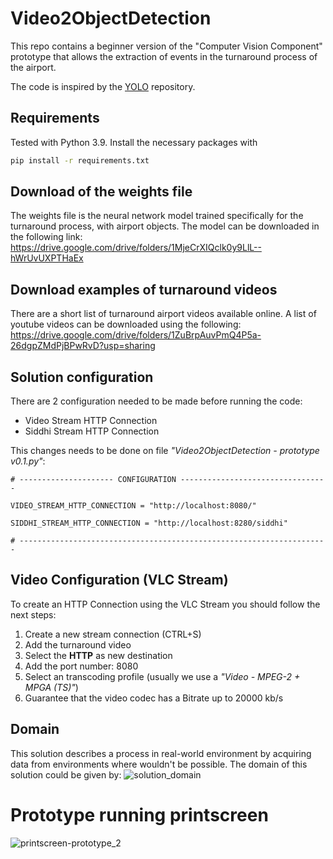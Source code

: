# Video2ObjectDetection
This repo contains a beginner version of the "Computer Vision Component" prototype that allows the extraction of events in the turnaround process of the airport. 

The code is inspired by the [YOLO](https://github.com/pjreddie/darknet) repository. 
 
## Requirements
Tested with Python 3.9. Install the necessary packages with
```bash
pip install -r requirements.txt
```

## Download of the weights file
The weights file is the neural network model trained specifically for the turnaround process, with airport objects. 
The model can be downloaded in the following link: 
<https://drive.google.com/drive/folders/1MjeCrXIQclk0y9LlL--hWrUvUXPTHaEx>

## Download examples of turnaround videos
There are a short list of turnaround airport videos available online. 
A list of youtube videos can be downloaded using the following:
<https://drive.google.com/drive/folders/1ZuBrpAuvPmQ4P5a-26dgpZMdPjBPwRvD?usp=sharing>

## Solution configuration
There are 2 configuration needed to be made before running the code:
* Video Stream HTTP Connection 
* Siddhi Stream HTTP Connection

This changes needs to be done on file *"Video2ObjectDetection - prototype v0.1.py"*:
```
# --------------------- CONFIGURATION ---------------------------------

VIDEO_STREAM_HTTP_CONNECTION = "http://localhost:8080/"

SIDDHI_STREAM_HTTP_CONNECTION = "http://localhost:8280/siddhi"

# ---------------------------------------------------------------------
```

## Video Configuration (VLC Stream)
To create an HTTP Connection using the VLC Stream you should follow the next steps:
1. Create a new stream connection (CTRL+S)
2. Add the turnaround video
3. Select the **HTTP** as new destination
4. Add the port number: 8080 
5. Select an transcoding profile (usually we use a *"Video - MPEG-2 + MPGA (TS)"*)
6. Guarantee that the video codec has a Bitrate up to 20000 kb/s

## Domain 
This solution describes a process in real-world environment by acquiring data from environments where wouldn't be possible. 
The domain of this solution could be given by:
![solution_domain](https://user-images.githubusercontent.com/99749820/154712825-cf3bb91c-bd7a-491b-a35e-cd41ce65f19e.png)


# Prototype running printscreen
![printscreen-prototype_2](https://user-images.githubusercontent.com/99749820/154716291-4f5324e7-bf2b-492b-ab51-ef3fd69800c3.png)
